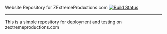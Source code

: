 Website Repository for ZExtremeProductions.com
[![Build Status](https://travis-ci.org/sneakycr0w/zextreme.svg?branch=master)](https://travis-ci.org/sneakycr0w/zextreme)

---

This is a simple repository for deployment and testing on zextremeproductions.com